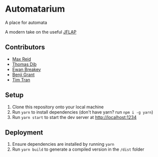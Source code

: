 # Automatarium

A place for automata

A modern take on the useful [JFLAP](https://www.jflap.org/)

## Contributors

- [Max Reid](https://github.com/Prydeton)
- [Thomas Dib](https://github.com/tdib)
- [Ewan Breakey](https://github.com/giraugh)
- [Benji Grant](https://github.com/GRA0007)
- [Tim Tran](https://github.com/spacediscotqtt)

## Setup

1. Clone this repository onto your local machine
2. Run `yarn` to install dependencies (don't have yarn? run `npm i -g yarn`)
3. Run `yarn start` to start the dev server at [http://localhost:1234](http://localhost:1234)

## Deployment

1. Ensure dependencies are installed by running `yarn`
2. Run `yarn build` to generate a compiled version in the `/dist` folder
